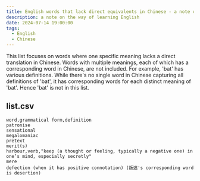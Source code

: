 ```yaml
---
title: English words that lack direct equivalents in Chinese - a note on the way of learning English
description: a note on the way of learning English
date: 2024-07-14 19:00:00
tags:
  - English
  - Chinese
---
```

This list focuses on words where one specific meaning lacks a direct translation in Chinese. Words with multiple meanings, each of which has a corresponding word in Chinese, are not included. For example, 'bat' has various definitions. While there's no single word in Chinese capturing all definitions of 'bat', it has corresponding words for each distinct meaning of 'bat'. Hence 'bat' is not in this list.

## list.csv
```
word,grammatical form,definition
patronise
sensational
megalomaniac
pretext
merit(s)
harbour,verb,"keep (a thought or feeling, typically a negative one) in one’s mind, especially secretly"
mere
defection (when it has positive connotation) (叛逃's corresponding word is desertion)
```
